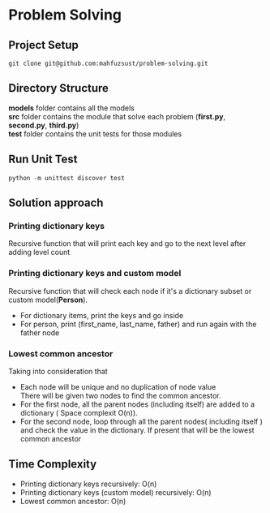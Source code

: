 # Problem Solving

## Project Setup
```
git clone git@github.com:mahfuzsust/problem-solving.git
```

## Directory Structure

__models__ folder contains all the models <br>
__src__ folder contains the module that solve each problem (__first.py__, __second.py__, __third.py__) <br>
__test__ folder contains the unit tests for those modules

## Run Unit Test
```
python -m unittest discover test
```

## Solution approach

### Printing dictionary keys
Recursive function that will print each key and go to the next level after adding level count

### Printing dictionary keys and custom model
Recursive function that will check each node if it's a dictionary subset or custom model(__Person__). 
* For dictionary items, print the keys and go inside
* For person, print (first_name, last_name, father) and run again with the father node

### Lowest common ancestor
Taking into consideration that
* Each node will be unique and no duplication of node value <br>
There will be given two nodes to find the common ancestor.
* For the first node, all the parent nodes (including itself) are added to a dictionary ( Space complexit O(n)).
* For the second node, loop through all the parent nodes( including itself ) and check the value in the dictionary. If present that will be the lowest common ancestor

## Time Complexity
* Printing dictionary keys recursively: O(n)
* Printing dictionary keys (custom model) recursively: O(n)
* Lowest common ancestor: O(n)